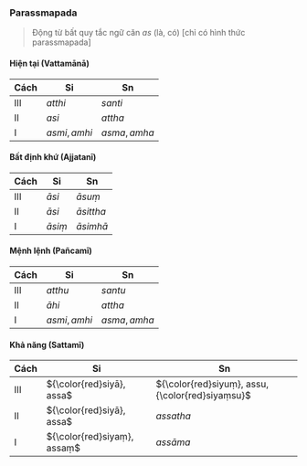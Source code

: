 ### Parassmapada

> Động từ bất quy tắc ngữ căn $as$ (là, có) [chỉ có hình thức parassmapada]

#### Hiện tại (Vattamānā)

| Cách | Si           | Sn           |
| ---- | ------------ | ------------ |
| III  | $atthi$      | $santi$      |
| II   | $asi$        | $attha$      |
| I    | $asmi, amhi$ | $asma, amha$ |

#### Bất định khứ (Ajjatanī)

| Cách | Si     | Sn        |
| ---- | ------ | --------- |
| III  | $āsi$  | $āsuṃ$    |
| II   | $āsi$  | $āsittha$ |
| I    | $āsiṃ$ | $āsimhā$  |

#### Mệnh lệnh (Pañcamī)

| Cách | Si           | Sn           |
| ---- | ------------ | ------------ |
| III  | $atthu$      | $santu$      |
| II   | $āhi$        | $attha$      |
| I    | $asmi, amhi$ | $asma, amha$ |

#### Khả năng (Sattamī)

| Cách | Si                          | Sn                                               |
| ---- | --------------------------- | ------------------------------------------------ |
| III  | ${\color{red}siyā}, assa$   | ${\color{red}siyuṃ}, assu, {\color{red}siyaṃsu}$ |
| II   | ${\color{red}siyā}, assa$   | $assatha$                                        |
| I    | ${\color{red}siyaṃ}, assaṃ$ | $assāma$                                         |
